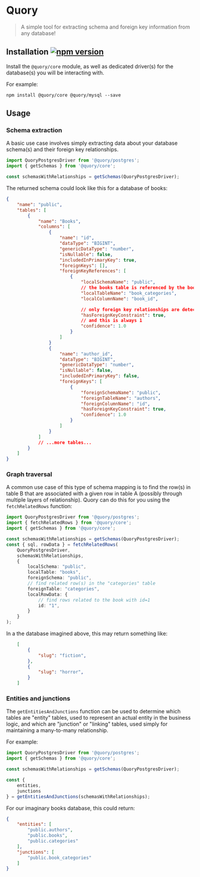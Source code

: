 # Quory 

> A simple tool for extracting schema and foreign key information from any database!


## Installation [![npm version](https://badge.fury.io/js/@quory%2Fcore.svg)](https://badge.fury.io/js/@quory%2Fcore)

Install the `@quory/core` module, as well as dedicated driver(s) for the database(s) you will be interacting with.

For example:
```
npm install @quory/core @quory/mysql --save
```

## Usage

### Schema extraction

A basic use case involves simply extracting data about your database schema(s) and their foreign key relationships.

```ts
import QuoryPostgresDriver from '@quory/postgres';
import { getSchemas } from '@quory/core';

const schemasWithRelationships = getSchemas(QuoryPostgresDriver);
```

The returned schema could look like this for a database of books:

```json
{
    "name": "public",
    "tables": [
        {
            "name": "Books",
            "columns": [
                {
                    "name": "id",
                    "dataType": "BIGINT",
                    "genericDataType": "number",
                    "isNullable": false,
                    "includedInPrimaryKey": true,
                    "foreignKeys": [],
                    "foreignKeyReferences": [
                        {
                            "localSchemaName": "public",
                            // the books table is referenced by the book_categories table
                            "localTableName": "book_categories",
                            "localColumnName": "book_id",

                            // only foreign key relationships are detected currently so this is always true
                            "hasForeignKeyConstraint": true,
                            // and this is always 1
                            "confidence": 1.0
                        }
                    ]
                }
                {
                    "name": "author_id",
                    "dataType": "BIGINT",
                    "genericDataType": "number",
                    "isNullable": false,
                    "includedInPrimaryKey": false,
                    "foreignKeys": [
                        {
                            "foreignSchemaName": "public",
                            "foreignTableName": "authors",
                            "foreignColumnName": "id",
                            "hasForeignKeyConstraint": true,
                            "confidence": 1.0
                        }
                    ]
                }
            ]
            // ...more tables...
        }
    ]
}
```

### Graph traversal

A common use case of this type of schema mapping is to find the row(s) in table B that are associated with a given row in table A (possibly through multiple layers of relationship). Quory can do this for you using the `fetchRelatedRows` function:

```ts
import QuoryPostgresDriver from '@quory/postgres';
import { fetchRelatedRows } from '@quory/core';
import { getSchemas } from '@quory/core';

const schemasWithRelationships = getSchemas(QuoryPostgresDriver);
const { sql, rowData } = fetchRelatedRows(
    QuoryPostgresDriver,
    schemasWithRelationships,
    {
        localSchema: "public",
        localTable: "books",
        foreignSchema: "public",
        // find related row(s) in the "categories" table
        foreignTable: "categories",
        localRowData: {
            // find rows related to the book with id=1
            id: "1",
        }
    }
);
```

In a the database imagined above, this may return something like:

```json
    [
        {
            "slug": "fiction",
        },
        {
            "slug": "horror",
        }
    ]
```

### Entities and junctions

The `getEntitiesAndJunctions` function can be used to determine which tables are "entity" tables, used to represent an actual entity in the business logic, and which are "junction" or "linking" tables, used simply for maintaining a many-to-many relationship.

For example:

```ts
import QuoryPostgresDriver from '@quory/postgres';
import { getSchemas } from '@quory/core';

const schemasWithRelationships = getSchemas(QuoryPostgresDriver);

const {
    entities,
    junctions
} = getEntitiesAndJunctions(schemasWithRelationships);
```

For our imaginary books database, this could return:

```json
{
    "entities": [
        "public.authors",
        "public.books",
        "public.categories"
    ],
    "junctions": [
        "public.book_categories"
    ]
}
```
